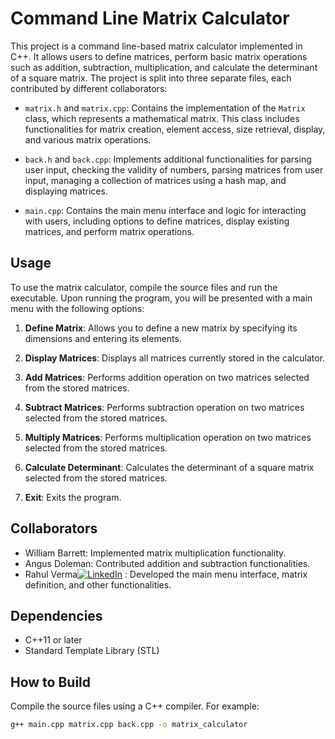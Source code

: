 # Command Line Matrix Calculator

This project is a command line-based matrix calculator implemented in C++. It allows users to define matrices, perform basic matrix operations such as addition, subtraction, multiplication, and calculate the determinant of a square matrix. The project is split into three separate files, each contributed by different collaborators:

- `matrix.h` and `matrix.cpp`: Contains the implementation of the `Matrix` class, which represents a mathematical matrix. This class includes functionalities for matrix creation, element access, size retrieval, display, and various matrix operations.

- `back.h` and `back.cpp`: Implements additional functionalities for parsing user input, checking the validity of numbers, parsing matrices from user input, managing a collection of matrices using a hash map, and displaying matrices.

- `main.cpp`: Contains the main menu interface and logic for interacting with users, including options to define matrices, display existing matrices, and perform matrix operations.

## Usage

To use the matrix calculator, compile the source files and run the executable. Upon running the program, you will be presented with a main menu with the following options:

1. **Define Matrix**: Allows you to define a new matrix by specifying its dimensions and entering its elements.

2. **Display Matrices**: Displays all matrices currently stored in the calculator.

3. **Add Matrices**: Performs addition operation on two matrices selected from the stored matrices.

4. **Subtract Matrices**: Performs subtraction operation on two matrices selected from the stored matrices.

5. **Multiply Matrices**: Performs multiplication operation on two matrices selected from the stored matrices.

6. **Calculate Determinant**: Calculates the determinant of a square matrix selected from the stored matrices.

7. **Exit**: Exits the program.

## Collaborators

- William Barrett: Implemented matrix multiplication functionality.
- Angus Doleman: Contributed addition and subtraction functionalities.
- Rahul Verma[![LinkedIn](https://img.shields.io/badge/LinkedIn-%230077B5.svg?logo=linkedin&logoColor=white)](https://linkedin.com/in/rahul-verma-a288392b6) : Developed the main menu interface, matrix definition, and other functionalities.

## Dependencies

- C++11 or later
- Standard Template Library (STL)

## How to Build

Compile the source files using a C++ compiler. For example:

```bash
g++ main.cpp matrix.cpp back.cpp -o matrix_calculator
